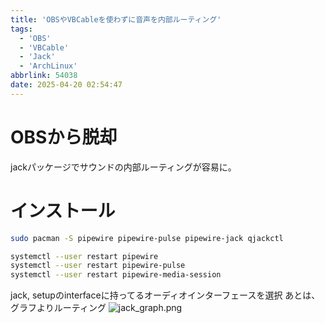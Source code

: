 ```yaml
---
title: 'OBSやVBCableを使わずに音声を内部ルーティング'
tags:
  - 'OBS'
  - 'VBCable'
  - 'Jack'
  - 'ArchLinux'
abbrlink: 54038
date: 2025-04-20 02:54:47
---
```


<!--
Copyright (c) 2025 Takaya Maekawa
This file is distributed under the terms of the Creative Commons Attribution-NonCommercial-ShareAlike 4.0 International License.
See the LICENSE file in the source directory for details.
(https://creativecommons.org/licenses/by-nc-sa/4.0/)
-->

# OBSから脱却
jackパッケージでサウンドの内部ルーティングが容易に。
# インストール
```bash
sudo pacman -S pipewire pipewire-pulse pipewire-jack qjackctl
```
```bash
systemctl --user restart pipewire
systemctl --user restart pipewire-pulse
systemctl --user restart pipewire-media-session
```
jack, setupのinterfaceに持ってるオーディオインターフェースを選択
あとは、グラフよりルーティング
![jack_graph.png](/images/jack_graph.png)
